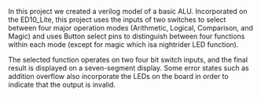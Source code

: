 In this project we created a verilog model of a basic ALU.  Incorporated on the ED10_Lite, this project uses the inputs of two switches to select between four major operation modes (Arithmetic, Logical, Comparison, and Magic) and uses Button select pins to distinguish between four functions within each mode (except for magic which isa nightrider LED function).

The selected function operates on two four bit switch inputs, and the final result is displayed on a seven-segment display.  Some error states such as addition overflow also incorporate the LEDs on the board in order to indicate that the output is invalid.
